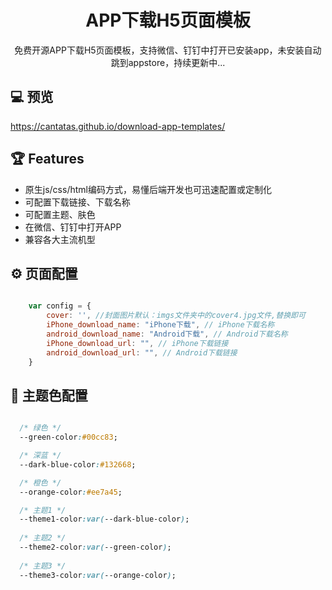 
<h1 align="center">APP下载H5页面模板</h1>

<div align="center">
  免费开源APP下载H5页面模板，支持微信、钉钉中打开已安装app，未安装自动跳到appstore，持续更新中...
</div>

## 💻 预览
https://cantatas.github.io/download-app-templates/


## 🏆 Features

- 原生js/css/html编码方式，易懂后端开发也可迅速配置或定制化
- 可配置下载链接、下载名称
- 可配置主题、肤色
- 在微信、钉钉中打开APP
- 兼容各大主流机型

## ⚙️ 页面配置 

```js

    var config = {
        cover: '', //封面图片默认：imgs文件夹中的cover4.jpg文件,替换即可
        iPhone_download_name: "iPhone下载", // iPhone下载名称
        android_download_name: "Android下载", // Android下载名称
        iPhone_download_url: "", // iPhone下载链接
        android_download_url: "", // Android下载链接
    }

```


## 💎 主题色配置 

```css

  /* 绿色 */
  --green-color:#00cc83;

  /* 深蓝 */
  --dark-blue-color:#132668;

  /* 橙色 */
  --orange-color:#ee7a45;

  /* 主题1 */
  --theme1-color:var(--dark-blue-color);
  
  /* 主题2 */
  --theme2-color:var(--green-color);
  
  /* 主题3 */
  --theme3-color:var(--orange-color);

```


